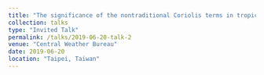 ```yaml
---
title: "The significance of the nontraditional Coriolis terms in tropical large-scale dynamics"
collection: talks
type: "Invited Talk"
permalink: /talks/2019-06-20-talk-2
venue: "Central Weather Bureau"
date: 2019-06-20
location: "Taipei, Taiwan"
---
```


